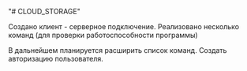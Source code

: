 "# CLOUD_STORAGE" 

Создано клиент - серверное подключение.
Реализовано несколько команд (для проверки работоспособности программы)

В дальнейшем планируется расширить список команд.
Создать авторизацию пользователя.
